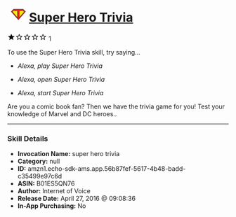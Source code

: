 # &nbsp;<img src="skill_icon" alt="Super Hero Trivia icon" width="36"> [Super Hero Trivia](http://alexa.amazon.com/#skills/amzn1.echo-sdk-ams.app.56b87fef-5617-4b48-badd-c35499e97c6d)
![1 stars](../../images/ic_star_black_18dp_1x.png)![1 stars](../../images/ic_star_border_black_18dp_1x.png)![1 stars](../../images/ic_star_border_black_18dp_1x.png)![1 stars](../../images/ic_star_border_black_18dp_1x.png)![1 stars](../../images/ic_star_border_black_18dp_1x.png) 1

To use the Super Hero Trivia skill, try saying...

* *Alexa, play Super Hero Trivia*

* *Alexa, open Super Hero Trivia*

* *Alexa, start Super Hero Trivia*

Are you a comic book fan? Then we have the trivia game for you! Test your knowledge of Marvel and DC heroes..

***

### Skill Details

* **Invocation Name:** super hero trivia
* **Category:** null
* **ID:** amzn1.echo-sdk-ams.app.56b87fef-5617-4b48-badd-c35499e97c6d
* **ASIN:** B01ES5QN76
* **Author:** Internet of Voice
* **Release Date:** April 27, 2016 @ 09:08:36
* **In-App Purchasing:** No

